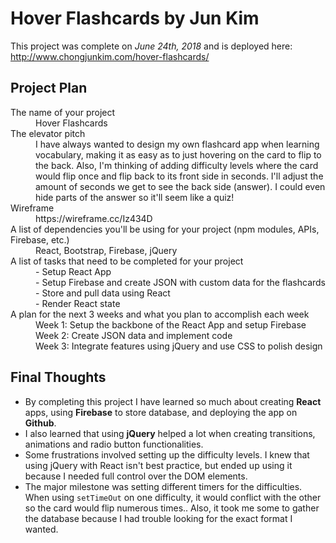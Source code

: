 # Hover Flashcards by Jun Kim

This project was complete on *June 24th, 2018* and is deployed here: http://www.chongjunkim.com/hover-flashcards/

## Project Plan
<dl>
  <dt>The name of your project</dt>
  <dd>Hover Flashcards</dd>

  <dt>The elevator pitch</dt>
  <dd>I have always wanted to design my own flashcard app when learning vocabulary, making it as easy as to just hovering on the card to flip to the back. Also, I'm thinking of adding difficulty levels where the card would flip once and flip back to its front side in seconds. I'll adjust the amount of seconds we get to see the back side (answer). I could even hide parts of the answer so it'll seem like a quiz!</dd>
  
  <dt>Wireframe</dt>
  <dd>https://wireframe.cc/Iz434D</dd>
  
  <dt>A list of dependencies you'll be using for your project (npm modules, APIs, Firebase, etc.)</dt>
  <dd>React, Bootstrap, Firebase, jQuery</dd>
  
  <dt>A list of tasks that need to be completed for your project</dt>
  <dd>
    - Setup React App<br>
    - Setup Firebase and create JSON with custom data for the flashcards<br>
    - Store and pull data using React<br>
    - Render React state
  </dd>
  
  <dt>A plan for the next 3 weeks and what you plan to accomplish each week</dt>
  <dd>
    Week 1: Setup the backbone of the React App and setup Firebase<br>
    Week 2: Create JSON data and implement code<br>
    Week 3: Integrate features using jQuery and use CSS to polish design
  </dd>
</dl>

## Final Thoughts
  - By completing this project I have learned so much about creating **React** apps, using **Firebase** to store database, and deploying the app on **Github**.
  - I also learned that using **jQuery** helped a lot when creating transitions, animations and radio button functionalities.
  - Some frustrations involved setting up the difficulty levels. I knew that using jQuery with React isn't best practice, but ended up using it because I needed full control over the DOM elements.
  - The major milestone was setting different timers for the difficulties. When using ```setTimeOut``` on one difficulty, it would conflict with the other so the card would flip numerous times.. Also, it took me some to gather the database because I had trouble looking for the exact format I wanted.